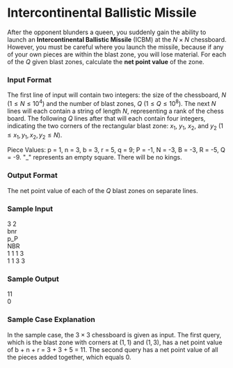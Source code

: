 # Intercontinental Ballistic Missile

After the opponent blunders a queen, you suddenly gain the ability to launch an **Intercontinental Ballistic Missile** (ICBM) at the $N \times N$ chessboard. However, you must be careful where you launch the missile, because if any of your own pieces are within the blast zone, you will lose material. For each of the $Q$ given blast zones, calculate the **net point value** of the zone.

### Input Format

The first line of input will contain two integers: the size of the chessboard, $N$ $\left(1 \leq N \leq 10^4 \right)$ and the number of blast zones, $Q$ $\left(1 \leq Q \leq 10^8 \right)$. The next $N$ lines will each contain a string of length $N$, representing a rank of the chess board. The following $Q$ lines after that will each contain four integers, indicating the two corners of the rectangular blast zone: $x$<sub>1</sub>, $y$<sub>1</sub>, $x$<sub>2</sub>, and $y$<sub>2</sub> $\left(1 \leq x_1, y_1, x_2, y_2 \leq N \right)$.

Piece Values: p = 1, n = 3, b = 3, r = 5, q = 9; P = -1, N = -3, B = -3, R = -5, Q = -9. "_" represents an empty square. There will be no kings.

### Output Format

The net point value of each of the $Q$ blast zones on separate lines.

### Sample Input

$3$ $2$  
bnr  
p_P  
NBR  
$1$ $1$ $1$ $3$  
$1$ $1$ $3$ $3$

### Sample Output

$11$  
$0$

### Sample Case Explanation

In the sample case, the $3 \times 3$ chessboard is given as input. The first query, which is the blast zone with corners at $\left(1, 1 \right)$ and $\left(1, 3 \right)$, has a net point value of b + n + r = 3 + 3 + 5 = 11. The second query has a net point value of all the pieces added together, which equals 0.